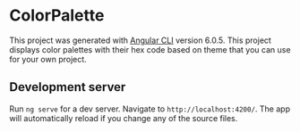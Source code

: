 # ColorPalette

This project was generated with [Angular CLI](https://github.com/angular/angular-cli) version 6.0.5. This project displays color palettes with their hex code based on theme that you can use for your own project.

## Development server

Run `ng serve` for a dev server. Navigate to `http://localhost:4200/`. The app will automatically reload if you change any of the source files.

##
